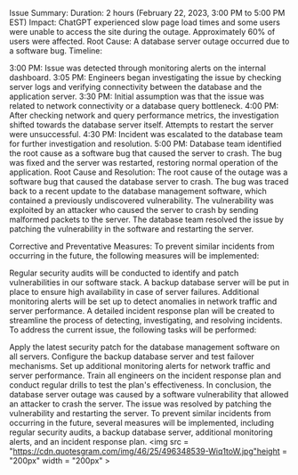 
Issue Summary:
Duration: 2 hours (February 22, 2023, 3:00 PM to 5:00 PM EST)
Impact: ChatGPT experienced slow page load times and some users were unable to access the site during the outage. Approximately 60% of users were affected.
Root Cause: A database server outage occurred due to a software bug.
Timeline:

3:00 PM: Issue was detected through monitoring alerts on the internal dashboard.
3:05 PM: Engineers began investigating the issue by checking server logs and verifying connectivity between the database and the application server.
3:30 PM: Initial assumption was that the issue was related to network connectivity or a database query bottleneck.
4:00 PM: After checking network and query performance metrics, the investigation shifted towards the database server itself. Attempts to restart the server were unsuccessful.
4:30 PM: Incident was escalated to the database team for further investigation and resolution.
5:00 PM: Database team identified the root cause as a software bug that caused the server to crash. The bug was fixed and the server was restarted, restoring normal operation of the application.
Root Cause and Resolution:
The root cause of the outage was a software bug that caused the database server to crash. The bug was traced back to a recent update to the database management software, which contained a previously undiscovered vulnerability. The vulnerability was exploited by an attacker who caused the server to crash by sending malformed packets to the server. The database team resolved the issue by patching the vulnerability in the software and restarting the server.

Corrective and Preventative Measures:
To prevent similar incidents from occurring in the future, the following measures will be implemented:

Regular security audits will be conducted to identify and patch vulnerabilities in our software stack.
A backup database server will be put in place to ensure high availability in case of server failures.
Additional monitoring alerts will be set up to detect anomalies in network traffic and server performance.
A detailed incident response plan will be created to streamline the process of detecting, investigating, and resolving incidents.
To address the current issue, the following tasks will be performed:

Apply the latest security patch for the database management software on all servers.
Configure the backup database server and test failover mechanisms.
Set up additional monitoring alerts for network traffic and server performance.
Train all engineers on the incident response plan and conduct regular drills to test the plan's effectiveness.
In conclusion, the database server outage was caused by a software vulnerability that allowed an attacker to crash the server. The issue was resolved by patching the vulnerability and restarting the server. To prevent similar incidents from occurring in the future, several measures will be implemented, including regular security audits, a backup database server, additional monitoring alerts, and an incident response plan.
<img src = "https://cdn.quotesgram.com/img/46/25/496348539-Wiq1toW.jpg"height = "200px" width = "200px" >
